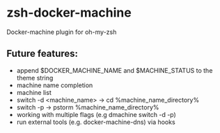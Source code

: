 # zsh-docker-machine
Docker-machine plugin for oh-my-zsh

## Future features:

- append $DOCKER_MACHINE_NAME and $MACHINE_STATUS to the theme string
- machine name completion
- machine list
- switch -d <machine_name> → cd %machine_name_directory%
- switch -p → pstorm %machine_name_directory%
- working with multiple flags (e.g dmachine switch -d -p)
- run external tools (e.g. docker-machine-dns) via hooks

